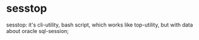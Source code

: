 # sesstop

sesstop: it's cli-utility, bash script, which works like top-utility, but with data about oracle sql-session;
